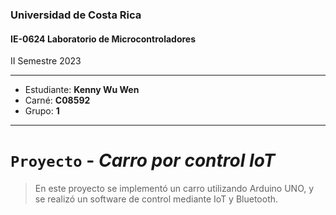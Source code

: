 ### Universidad de Costa Rica
#### IE-0624 Laboratorio de Microcontroladores

II Semestre 2023

---

* Estudiante: **Kenny Wu Wen**
* Carné: **C08592**
* Grupo: **1**

---

# `Proyecto` - *Carro por control IoT*

> En este proyecto se implementó un carro utilizando Arduino UNO, y se realizó un software de control mediante IoT y Bluetooth. 
